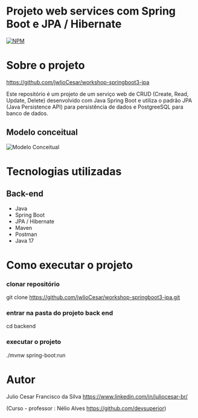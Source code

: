 # Projeto web services com Spring Boot e JPA / Hibernate
[![NPM](https://img.shields.io/npm/l/react)](https://github.com/jwlioCesar/workshop-springboot3-jpa/blob/main/LICENSE) 

# Sobre o projeto

https://github.com/jwlioCesar/workshop-springboot3-jpa

Este repositório é um projeto de um serviço web de CRUD (Create, Read, Update, Delete) desenvolvido com Java Spring Boot e utiliza o padrão JPA (Java Persistence API) para persistência de dados e PostgreeSQL para banco de dados.


## Modelo conceitual
![Modelo Conceitual](https://Icaroiz.github.io/Site/imagens/readme/r4-spring-jpa.png)


# Tecnologias utilizadas
## Back-end
- Java
- Spring Boot
- JPA / Hibernate
- Maven
- Postman
- Java 17

# Como executar o projeto

### clonar repositório
git clone https://github.com/jwlioCesar/workshop-springboot3-jpa.git

### entrar na pasta do projeto back end
cd backend

### executar o projeto
./mvnw spring-boot:run


# Autor

Julio Cesar Francisco da Silva 
https://www.linkedin.com/in/juliocesar-br/

(Curso - professor : Nélio Alves https://github.com/devsuperior)
